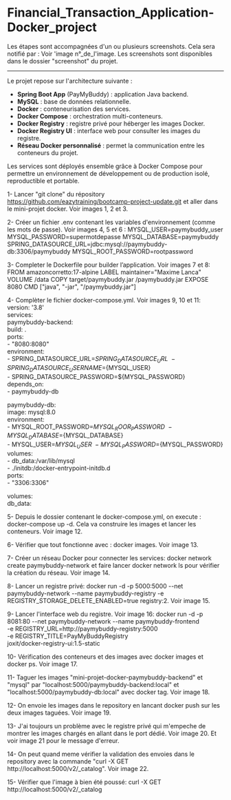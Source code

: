 # Financial_Transaction_Application-Docker_project

Les étapes sont accompagnées d'un ou plusieurs screenshots. Cela sera notifié par : Voir 'image n°_de_l'image.
Les screenshots sont disponibles dans le dossier "screenshot" du projet.

----------------------------------------------------------------------------------------------------------

Le projet repose sur l'architecture suivante :

- **Spring Boot App** (PayMyBuddy) : application Java backend.
- **MySQL** : base de données relationnelle.
- **Docker** : conteneurisation des services.
- **Docker Compose** : orchestration multi-conteneurs.
- **Docker Registry** : registre privé pour héberger les images Docker.
- **Docker Registry UI** : interface web pour consulter les images du registre.
- **Réseau Docker personnalisé** : permet la communication entre les conteneurs du projet.

Les services sont déployés ensemble grâce à Docker Compose pour permettre un environnement de développement ou de production isolé, reproductible et portable.

1- Lancer "git clone" du répository https://github.com/eazytraining/bootcamp-project-update.git et aller dans le mini-projet docker. Voir images 1, 2 et 3.

2- Créer un fichier .env contenant les variables d'environnement (comme les mots de passe). Voir images 4, 5 et 6 :
MYSQL_USER=paymybuddy_user
MYSQL_PASSWORD=supermotdepasse
MYSQL_DATABASE=paymybuddy
SPRING_DATASOURCE_URL=jdbc:mysql://paymybuddy-db:3306/paymybuddy
MYSQL_ROOT_PASSWORD=rootpassword

3- Completer le Dockerfile pour builder l’application. Voir images 7 et 8:
FROM amazoncorretto:17-alpine
LABEL maintainer="Maxime Lanca"
VOLUME /data
COPY target/paymybuddy.jar /paymybuddy.jar
EXPOSE 8080
CMD ["java", "-jar", "/paymybuddy.jar"]

4- Complèter le fichier docker-compose.yml. Voir images 9, 10 et 11:
version: '3.8' \
services: \
  paymybuddy-backend: \
    build: . \
    ports: \
      - "8080:8080" \
    environment: \
      - SPRING_DATASOURCE_URL=${SPRING_DATASOURCE_URL} \
      - SPRING_DATASOURCE_USERNAME=${MYSQL_USER} \
      - SPRING_DATASOURCE_PASSWORD=${MYSQL_PASSWORD} \
    depends_on: \
      - paymybuddy-db 

  paymybuddy-db: \
    image: mysql:8.0 \
    environment: \
	- MYSQL_ROOT_PASSWORD=${MYSQL_ROOR_PASSWORD} \
	- MYSQL_DATABASE=${MYSQL_DATABASE} \
    	- MYSQL_USER=${MYSQL_USER} \
    	- MYSQL_PASSWORD=${MYSQL_PASSWORD} \
    volumes: \
      - db_data:/var/lib/mysql \
      - ./initdb:/docker-entrypoint-initdb.d \
    ports: \
      - "3306:3306" 

volumes: \
  db_data: 

5- Depuis le dossier contenant le docker-compose.yml, on execute : docker-compose up -d. Cela va construire les images et lancer les conteneurs. Voir image 12.

6- Vérifier que tout fonctionne avec : docker images. Voir image 13.

7- Créer un réseau Docker pour connecter les services: docker network create paymybuddy-network et faire lancer docker network ls pour vérifier la création du réseau. Voir image 14.

8- Lancer un registre privé: docker run -d -p 5000:5000 --net paymybuddy-network --name paymybuddy-registry -e REGISTRY_STORAGE_DELETE_ENABLED=true registry:2. Voir image 15.

9- Lancer l'interface web du registre. Voir image 16: docker run -d -p 8081:80 --net paymybuddy-network --name paymybuddy-frontend \
  -e REGISTRY_URL=http://paymybuddy-registry:5000 \
  -e REGISTRY_TITLE=PayMyBuddyRegistry \
  joxit/docker-registry-ui:1.5-static

10- Vérification des conteneurs et des images avec docker images et docker ps. Voir image 17.

11- Taguer les images "mini-projet-docker-paymybuddy-backend" et "mysql" par "localhost:5000/paymybuddy-backend:local" et "localhost:5000/paymybuddy-db:local" avec docker tag. Voir image 18.

12- On envoie les images dans le repository en lancant docker push sur les deux images taguées. Voir image 19.

13- J'ai toujours un problème avec le registre privé qui m'empeche de montrer les images chargés  en allant dans le port dédié. Voir image 20. Et voir image 21 pour le message d'erreur.

14- On peut quand meme vérifier la validation des envoies dans le repository avec la commande "curl -X GET http://localhost:5000/v2/_catalog". Voir image 22.

15- Vérifier que l'image à bien été poussé: curl -X GET http://localhost:5000/v2/_catalog

